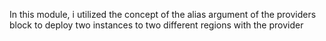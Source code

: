 In this module, i utilized the concept of the alias argument of the providers block
to deploy two instances to two different regions with the provider